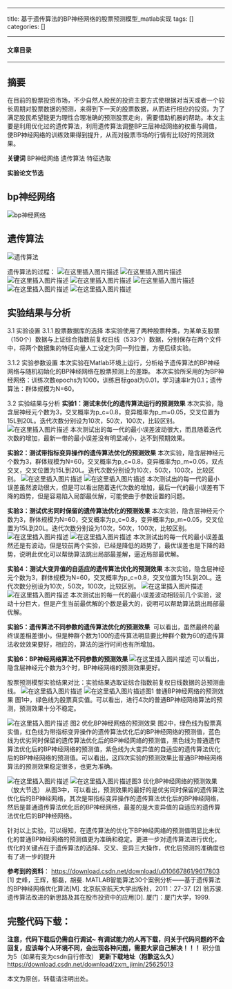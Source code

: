 
--- 
title:  基于遗传算法的BP神经网络的股票预测模型_matlab实现 
tags: []
categories: [] 

---


#### 文章目录
- - - - - 


## 摘要

在目前的股票投资市场，不少自然人股民的投资主要方式使根据对当天或者一个较长周期对股票数据的预测，来得到下一天的股票数据，从而进行相应的投资。为了满足股民希望能更为理性合理准确的预测股票走向，需要借助机器的帮助。本文主要是利用优化过的遗传算法，利用遗传算法调整BP三层神经网络的权重与阈值，使BP神经网络的训练效果得到提升，从而对股票市场的行情有比较好的预测效果。

**关键词** BP神经网络 遗传算法 特征选取

**实验论文节选**

## bp神经网络

<img src="https://img-blog.csdnimg.cn/20190226153010527.?x-oss-process=image/watermark,type_ZmFuZ3poZW5naGVpdGk,shadow_10,text_aHR0cHM6Ly9ibG9nLmNzZG4ubmV0L3p4bV9qaW1pbg==,size_16,color_FFFFFF,t_70" alt="bp神经网络">

## 遗传算法

<img src="https://img-blog.csdnimg.cn/20190226153110875.?x-oss-process=image/watermark,type_ZmFuZ3poZW5naGVpdGk,shadow_10,text_aHR0cHM6Ly9ibG9nLmNzZG4ubmV0L3p4bV9qaW1pbg==,size_16,color_FFFFFF,t_70" alt="遗传算法">

遗传算法的过程： <img src="https://img-blog.csdnimg.cn/20190226153908663.?x-oss-process=image/watermark,type_ZmFuZ3poZW5naGVpdGk,shadow_10,text_aHR0cHM6Ly9ibG9nLmNzZG4ubmV0L3p4bV9qaW1pbg==,size_16,color_FFFFFF,t_70" alt="在这里插入图片描述"> <img src="https://img-blog.csdnimg.cn/20190226153924744.?x-oss-process=image/watermark,type_ZmFuZ3poZW5naGVpdGk,shadow_10,text_aHR0cHM6Ly9ibG9nLmNzZG4ubmV0L3p4bV9qaW1pbg==,size_16,color_FFFFFF,t_70" alt="在这里插入图片描述"> <img src="https://img-blog.csdnimg.cn/2019022615400833.?x-oss-process=image/watermark,type_ZmFuZ3poZW5naGVpdGk,shadow_10,text_aHR0cHM6Ly9ibG9nLmNzZG4ubmV0L3p4bV9qaW1pbg==,size_16,color_FFFFFF,t_70" alt="在这里插入图片描述"> <img src="https://img-blog.csdnimg.cn/20190226154031602.?x-oss-process=image/watermark,type_ZmFuZ3poZW5naGVpdGk,shadow_10,text_aHR0cHM6Ly9ibG9nLmNzZG4ubmV0L3p4bV9qaW1pbg==,size_16,color_FFFFFF,t_70" alt="在这里插入图片描述"> <img src="https://img-blog.csdnimg.cn/20190226154100188.?x-oss-process=image/watermark,type_ZmFuZ3poZW5naGVpdGk,shadow_10,text_aHR0cHM6Ly9ibG9nLmNzZG4ubmV0L3p4bV9qaW1pbg==,size_16,color_FFFFFF,t_70" alt="在这里插入图片描述"> <img src="https://img-blog.csdnimg.cn/20190226154135660.?x-oss-process=image/watermark,type_ZmFuZ3poZW5naGVpdGk,shadow_10,text_aHR0cHM6Ly9ibG9nLmNzZG4ubmV0L3p4bV9qaW1pbg==,size_16,color_FFFFFF,t_70" alt="在这里插入图片描述"> <img src="https://img-blog.csdnimg.cn/2019022615421150.?x-oss-process=image/watermark,type_ZmFuZ3poZW5naGVpdGk,shadow_10,text_aHR0cHM6Ly9ibG9nLmNzZG4ubmV0L3p4bV9qaW1pbg==,size_16,color_FFFFFF,t_70" alt="在这里插入图片描述">

## 实验结果与分析

3.1 实验设置 3.1.1 股票数据库的选择 本实验使用了两种股票种类，为某单支股票（150个）数据与上证综合指数前复权日线（533个）数据，分别保存在两个文件中，将两个数据集的特征向量人工设定为同一列位置，方便后续实验。

3.1.2 实验参数设置 本次实验在Matlab环境上运行，分析给予遗传算法的BP神经网络与随机初始化的BP神经网络在股票预测上的差距。 本次实验所采用的为BP神经网络：训练次数epochs为1000，训练目标goal为0.01，学习速率lr为0.1；遗传算法：群体规模为N=60。

3.2 实验结果与分析 **实验1：测试未优化的遗传算法运行的预测效果** 本次实验，隐含层神经元个数为3，交叉概率为p_c=0.8，变异概率为p_m=0.05，交叉位置为15L到20L。迭代次数分别设为10次，50次，100次，比较区别。 <img src="https://img-blog.csdnimg.cn/20190226155218810.?x-oss-process=image/watermark,type_ZmFuZ3poZW5naGVpdGk,shadow_10,text_aHR0cHM6Ly9ibG9nLmNzZG4ubmV0L3p4bV9qaW1pbg==,size_16,color_FFFFFF,t_70" alt=""> <img src="https://img-blog.csdnimg.cn/20190226155250155.?x-oss-process=image/watermark,type_ZmFuZ3poZW5naGVpdGk,shadow_10,text_aHR0cHM6Ly9ibG9nLmNzZG4ubmV0L3p4bV9qaW1pbg==,size_16,color_FFFFFF,t_70" alt="在这里插入图片描述"> 本次测试出的每一代的最小误差波动很大，而且随着迭代次数的增加，最新一带的最小误差没有明显减小，达不到预期效果。

**实验2：测试带指标变异操作的遗传算法优化的预测效果** 本次实验，隐含层神经元个数为3，群体规模为N=60，交叉概率为p_c=0.8，变异概率为p_m=0.05，双点交叉，交叉位置为15L到20L。迭代次数分别设为10次，50次，100次，比较区别。 <img src="https://img-blog.csdnimg.cn/2019022615530769.?x-oss-process=image/watermark,type_ZmFuZ3poZW5naGVpdGk,shadow_10,text_aHR0cHM6Ly9ibG9nLmNzZG4ubmV0L3p4bV9qaW1pbg==,size_16,color_FFFFFF,t_70" alt="在这里插入图片描述"> <img src="https://img-blog.csdnimg.cn/20190226155322702.?x-oss-process=image/watermark,type_ZmFuZ3poZW5naGVpdGk,shadow_10,text_aHR0cHM6Ly9ibG9nLmNzZG4ubmV0L3p4bV9qaW1pbg==,size_16,color_FFFFFF,t_70" alt="在这里插入图片描述"> 本次测试出的每一代的最小误差虽然波动很大，但是可以看出随着迭代次数的增加，最后一代的最小误差有下降的趋势，但是容易陷入局部最优解，可能使由于参数设置的问题。

**实验3：测试优劣同时保留的遗传算法优化的预测效果** 本次实验，隐含层神经元个数为3，群体规模为N=60，交叉概率为p_c=0.8，变异概率为p_m=0.05，交叉位置为15L到20L。迭代次数分别设为10次，50次，100次，比较区别。 <img src="https://img-blog.csdnimg.cn/20190226155351674.?x-oss-process=image/watermark,type_ZmFuZ3poZW5naGVpdGk,shadow_10,text_aHR0cHM6Ly9ibG9nLmNzZG4ubmV0L3p4bV9qaW1pbg==,size_16,color_FFFFFF,t_70" alt="在这里插入图片描述"> <img src="https://img-blog.csdnimg.cn/20190226155405653.?x-oss-process=image/watermark,type_ZmFuZ3poZW5naGVpdGk,shadow_10,text_aHR0cHM6Ly9ibG9nLmNzZG4ubmV0L3p4bV9qaW1pbg==,size_16,color_FFFFFF,t_70" alt="在这里插入图片描述"> 本次测试出的每一代的最小误差虽然还是有波动，但是较前两个实验，已经是降低的趋势了，最优误差也是下降的趋势，说明此优化可以帮助算法跳出局部最差解，逼近局部最优解。

**实验4：测试大变异值的自适应的遗传算法优化的预测效果** 本次实验，隐含层神经元个数为3，群体规模为N=60，交叉概率为p_c=0.8，交叉位置为15L到20L。迭代次数分别设为10次，50次，100次，比较区别。 <img src="https://img-blog.csdnimg.cn/20190226155431410.?x-oss-process=image/watermark,type_ZmFuZ3poZW5naGVpdGk,shadow_10,text_aHR0cHM6Ly9ibG9nLmNzZG4ubmV0L3p4bV9qaW1pbg==,size_16,color_FFFFFF,t_70" alt="在这里插入图片描述"> <img src="https://img-blog.csdnimg.cn/20190226155444508.?x-oss-process=image/watermark,type_ZmFuZ3poZW5naGVpdGk,shadow_10,text_aHR0cHM6Ly9ibG9nLmNzZG4ubmV0L3p4bV9qaW1pbg==,size_16,color_FFFFFF,t_70" alt="在这里插入图片描述"> 本次测试出的每一代的最小误差波动相较前几个实验，波动十分巨大，但是产生当前最优解的个数是最大的，说明可以帮助算法跳出局部最优解。

**实验5：遗传算法不同参数的遗传算法优化的预测效果** <img src="https://img-blog.csdnimg.cn/20190226155520730.?x-oss-process=image/watermark,type_ZmFuZ3poZW5naGVpdGk,shadow_10,text_aHR0cHM6Ly9ibG9nLmNzZG4ubmV0L3p4bV9qaW1pbg==,size_16,color_FFFFFF,t_70" alt=""> 可以看出，虽然最终的最终误差相差很小，但是种群个数为100的遗传算法明显要比种群个数为60的遗传算法收敛效果要好，相应的，算法的运行时间也有所增加。

**实验6：BP神经网络算法不同参数的预测效果** <img src="https://img-blog.csdnimg.cn/2019022615554128." alt="在这里插入图片描述"> 可以看出，隐含层神经元个数为3个时，BP神经网络的预测效果更好。

股票预测模型实验结果对比：实验结果选取证综合指数前复权日线数据的总预测曲线。 <img src="https://img-blog.csdnimg.cn/20190226155623642.?x-oss-process=image/watermark,type_ZmFuZ3poZW5naGVpdGk,shadow_10,text_aHR0cHM6Ly9ibG9nLmNzZG4ubmV0L3p4bV9qaW1pbg==,size_16,color_FFFFFF,t_70" alt="在这里插入图片描述"> <img src="https://img-blog.csdnimg.cn/20190226155855198." alt="在这里插入图片描述">图1 普通BP神经网络的预测效果 图1中，绿色线为股票真实值。可以看出，进行4次的普通BP神经网络算法的预测，预测效果十分不稳定。

<img src="https://img-blog.csdnimg.cn/2019022615584290.?x-oss-process=image/watermark,type_ZmFuZ3poZW5naGVpdGk,shadow_10,text_aHR0cHM6Ly9ibG9nLmNzZG4ubmV0L3p4bV9qaW1pbg==,size_16,color_FFFFFF,t_70" alt="在这里插入图片描述"> 图2 优化BP神经网络的预测效果 图2中，绿色线为股票真实值，红色线为带指标变异操作的遗传算法优化后的BP神经网络的预测值，蓝色线为优劣同时保留的遗传算法优化后的BP神经网络的预测值，黑色线为普通遗传算法优化后的BP神经网络的预测值，紫色线为大变异值的自适应的遗传算法优化后的BP神经网络的预测值。可以看出，这四次实验的预测效果比普通BP神经网络算法的预测效果稳定很多，也更为准确。

<img src="https://img-blog.csdnimg.cn/20190226155829156.?x-oss-process=image/watermark,type_ZmFuZ3poZW5naGVpdGk,shadow_10,text_aHR0cHM6Ly9ibG9nLmNzZG4ubmV0L3p4bV9qaW1pbg==,size_16,color_FFFFFF,t_70" alt="在这里插入图片描述"> <img src="https://img-blog.csdnimg.cn/20190226155740179.?x-oss-process=image/watermark,type_ZmFuZ3poZW5naGVpdGk,shadow_10,text_aHR0cHM6Ly9ibG9nLmNzZG4ubmV0L3p4bV9qaW1pbg==,size_16,color_FFFFFF,t_70" alt="在这里插入图片描述">图3 优化BP神经网络的预测效果（放大节选） 从图3中，可以看出，预测效果的最好的是优劣同时保留的遗传算法优化后的BP神经网络，其次是带指标变异操作的遗传算法优化后的BP神经网络，然后是普通遗传算法优化后的BP神经网络，最差的是大变异值的自适应的遗传算法优化后的BP神经网络。

针对以上实验，可以得知，在遗传算法的优化下BP神经网络的预测值明显比未优化的普通BP神经网络的预测值更为准确和稳定。更进一步对遗传算法进行优化，优化的关键点在于遗传算法的选择、交叉、变异三大操作，优化后预测的准确度也有了进一步的提升

**参考到的资料**： https://download.csdn.net/download/u010667861/9617803 [1] 史峰，王辉，郁磊，胡斐. MATLAB智能算法30个案例分析——基于遗传算法的BP神经网络优化算法[M]. 北京航空航天大学出版社，2011：27-37. [2] 翁苏骏. 遗传算法改进的新思路及其在股市投资中的应用[D]. 厦门：厦门大学，1999.

## 完整代码下载：

**注意，代码下载后仍需自行调试~** **有调试能力的人再下载，问关于代码问题的不会回复，应该每个人环境不同，会出现各种问题，需要大家自己解决！！！** 积分值为5（如果有变为csdn自行修改） **更新下载地址（抱歉这么久）** https://download.csdn.net/download/zxm_jimin/25625013

本文为原创，转载请注明出处。
